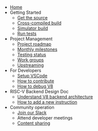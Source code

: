 - [Home](Home)
- Getting Started
  - [Get the source](Get-the-Source)
  - [Cross-compiled build](Cross-compiled-Build)
  - [Simulator build](Simulator-Build)
  - [Run tests](Run-Tests)
- Project Management
  - [Project roadmap](Project-Roadmap)
  - [Monthly milestones](Monthly-milestones)
  - [Testing status](Testing-Status)
  - [Work groups](Work-groups)
  - [Upstreaming](Upstreaming)
- For Developers
  - [Setup VSCode](VSCode-Setup)
  - [How to contribute](Contributing)
  - [How to debug V8](How-to-debug-V8)
- RISC-V Backend Design Doc
  - [Understand V8 backend architecture](Understand-V8-backend-architecture)
  - [How to add a new instruction](How-to-add-a-new-instruction)
- Community operation
  - [Join our Slack](https://forms.office.com/Pages/ResponsePage.aspx?id=8o_uD7KjGECcdTodVZH-3OiciJKG_BJHrqMNgnsFFqtUNlRUNEQ5QUgxNk0wVEVaTjJBTDNOMDNIQS4u)
  - Attend developer meetings
  - [Content sharing](Content-sharing)
